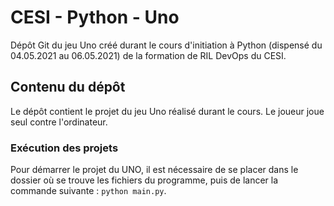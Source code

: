 # CESI - Python - Uno

Dépôt Git du jeu Uno créé durant le cours d'initiation à Python (dispensé du 04.05.2021 au 06.05.2021) de la formation de RIL DevOps du CESI.

## Contenu du dépôt

Le dépôt contient le projet du jeu Uno réalisé durant le cours. Le joueur joue seul contre l'ordinateur.

### Exécution des projets

Pour démarrer le projet du UNO, il est nécessaire de se placer dans le dossier où se trouve les fichiers du programme, puis de lancer la commande suivante : `python main.py`.